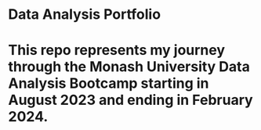 # Data Analysis Portfolio

# This repo represents my journey through the Monash University Data Analysis Bootcamp starting in August 2023 and ending in February 2024.
